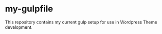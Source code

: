 # my-gulpfile

This repository contains my current gulp setup for use in Wordpress Theme development.
